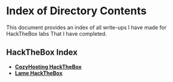 # **Index of Directory Contents**

This document provides an index of all write-ups I have made for HackTheBox labs That I have completed.

## **HackTheBox Index**

- [**CozyHosting HackTheBox**](HackTheBox/cozyhosting.htb.pdf)
- [**Lame HackTheBox**](HackTheBox/lame-HackTheBox.pdf)
